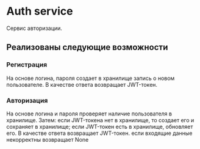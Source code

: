 # Auth service

Cервис авторизации.

## Реализованы следующие возможности

### Регистрация

На основе логина, пароля создает в хранилище запись о новом пользователе. В качестве ответа возвращает JWT-токен.

### Авторизация

На основе логина и пароля проверяет наличие пользователя в хранилище. Затем:
если JWT-токена нет в хранилище, то создает его и сохраняет в хранилище;
если JWT-токен есть в хранилище, обновляет его.
В качестве ответа возвращает JWT-токен.
если входящие данные некорректны возвращает None
